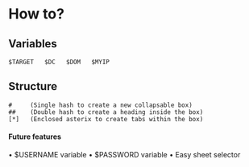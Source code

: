 # How to?

## Variables
```
$TARGET   $DC   $DOM   $MYIP
```
## Structure
```
#     (Single hash to create a new collapsable box)
##    (Double hash to create a heading inside the box)
[*]   (Enclosed asterix to create tabs within the box)
```

#### Future features
• $USERNAME variable
• $PASSWORD variable
• Easy sheet selector
